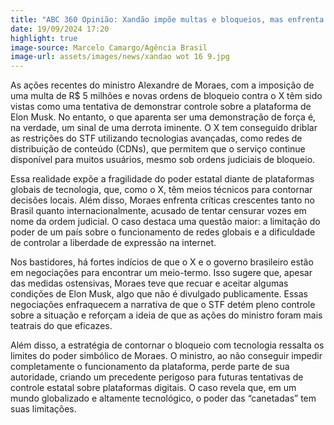 ```yaml
---
title: "ABC 360 Opinião: Xandão impõe multas e bloqueios, mas enfrenta derrota iminente no caso X"
date: 19/09/2024 17:20
highlight: true
image-source: Marcelo Camargo/Agência Brasil
image-url: assets/images/news/xandao wot 16 9.jpg
---
```


As ações recentes do ministro Alexandre de Moraes, com a imposição de uma multa de R$ 5 milhões e novas ordens de bloqueio contra o X têm sido vistas como uma tentativa de demonstrar controle sobre a plataforma de Elon Musk. No entanto, o que aparenta ser uma demonstração de força é, na verdade, um sinal de uma derrota iminente. O X tem conseguido driblar as restrições do STF utilizando tecnologias avançadas, como redes de distribuição de conteúdo (CDNs), que permitem que o serviço continue disponível para muitos usuários, mesmo sob ordens judiciais de bloqueio.

Essa realidade expõe a fragilidade do poder estatal diante de plataformas globais de tecnologia, que, como o X, têm meios técnicos para contornar decisões locais. Além disso, Moraes enfrenta críticas crescentes tanto no Brasil quanto internacionalmente, acusado de tentar censurar vozes em nome da ordem judicial. O caso destaca uma questão maior: a limitação do poder de um país sobre o funcionamento de redes globais e a dificuldade de controlar a liberdade de expressão na internet.

Nos bastidores, há fortes indícios de que o X e o governo brasileiro estão em negociações para encontrar um meio-termo. Isso sugere que, apesar das medidas ostensivas, Moraes teve que recuar e aceitar algumas condições de Elon Musk, algo que não é divulgado publicamente. Essas negociações enfraquecem a narrativa de que o STF detém pleno controle sobre a situação e reforçam a ideia de que as ações do ministro foram mais teatrais do que eficazes.

Além disso, a estratégia de contornar o bloqueio com tecnologia ressalta os limites do poder simbólico de Moraes. O ministro, ao não conseguir impedir completamente o funcionamento da plataforma, perde parte de sua autoridade, criando um precedente perigoso para futuras tentativas de controle estatal sobre plataformas digitais. O caso revela que, em um mundo globalizado e altamente tecnológico, o poder das “canetadas” tem suas limitações.
